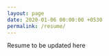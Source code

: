 ```yaml
---
layout: page
date: 2020-01-06 00:00:00 +0530
permalink: /resume/
---
```

 
Resume to be updated here
